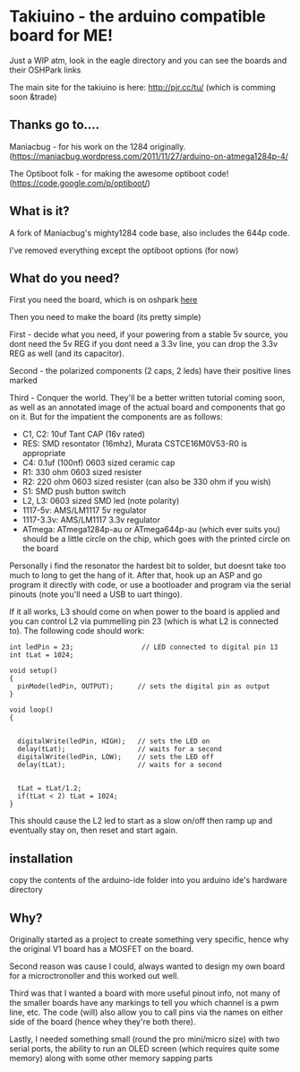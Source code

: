 # Takiuino - the arduino compatible board for ME!

Just a WIP atm, look in the eagle directory and you can see the boards and their OSHPark links

The main site for the takiuino is here: http://pjr.cc/tu/ (which is comming soon &trade)

## Thanks go to....

Maniacbug - for his work on the 1284 originally. (https://maniacbug.wordpress.com/2011/11/27/arduino-on-atmega1284p-4/

The Optiboot folk - for making the awesome optiboot code! (https://code.google.com/p/optiboot/)

## What is it?

A fork of Maniacbug's mighty1284 code base, also includes the 644p code.

I've removed everything except the optiboot options (for now)

## What do you need?

First you need the board, which is on oshpark [here](https://oshpark.com/shared_projects/BunCIt50)

Then you need to make the board (its pretty simple)

First - decide what you need, if your powering from a stable 5v source, you dont need the 5v REG
if you dont need a 3.3v line, you can drop the 3.3v REG as well (and its capacitor).

Second - the polarized components (2 caps, 2 leds) have their positive lines marked

Third - Conquer the world. They'll be a better written tutorial coming soon, as well as an annotated
image of the actual board and components that go on it. But for the impatient the components are as follows:

- C1, C2: 10uf Tant CAP (16v rated)
- RES: SMD resontator (16mhz), Murata CSTCE16M0V53-R0 is appropriate
- C4: 0.1uf (100nf) 0603 sized ceramic cap
- R1: 330 ohm 0603 sized resister
- R2: 220 ohm 0603 sized resister (can also be 330 ohm if you wish)
- S1: SMD push button switch
- L2, L3: 0603 sized SMD led (note polarity)
- 1117-5v: AMS/LM1117 5v regulator
- 1117-3.3v: AMS/LM1117 3.3v regulator
- ATmega: ATmega1284p-au or ATmega644p-au (which ever suits you) should be a little circle on the chip, which 
goes with the printed circle on the board

Personally i find the resonator the hardest bit to solder, but doesnt take too much to long to get the hang
of it. After that, hook up an ASP and go program it directly with code, or use a bootloader and program via
the serial pinouts (note you'll need a USB to uart thingo).

If it all works, L3 should come on when power to the board is applied and you can control L2 via pummelling
pin 23 (which is what L2 is connected to). The following code should work:

```
int ledPin = 23;                 // LED connected to digital pin 13
int tLat = 1024;

void setup()
{
  pinMode(ledPin, OUTPUT);      // sets the digital pin as output
}

void loop()
{
  
  
  digitalWrite(ledPin, HIGH);   // sets the LED on
  delay(tLat);                  // waits for a second
  digitalWrite(ledPin, LOW);    // sets the LED off
  delay(tLat);                  // waits for a second
  
  
  tLat = tLat/1.2;
  if(tLat < 2) tLat = 1024;
}
```
This should cause the L2 led to start as a slow on/off then ramp up and eventually stay on, then reset and start again.


## installation

copy the contents of the arduino-ide folder into you arduino ide's hardware directory


## Why?

Originally started as a project to create something very specific, hence why the original V1 board has a
MOSFET on the board.

Second reason was cause I could, always wanted to design my own board for a microctronoller and this worked
out well.

Third was that I wanted a board with more useful pinout info, not many of the smaller boards have any markings
to tell you which channel is a pwm line, etc. The code (will) also allow you to call pins via the names on
either side of the board (hence whey they're both there).

Lastly, I needed something small (round the pro mini/micro size) with two serial ports, the ability to run
an OLED screen (which requires quite some memory) along with some other memory sapping parts
